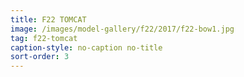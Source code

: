 ```yaml
---
title: F22 TOMCAT
image: /images/model-gallery/f22/2017/f22-bow1.jpg
tag: f22-tomcat
caption-style: no-caption no-title
sort-order: 3
---
```

